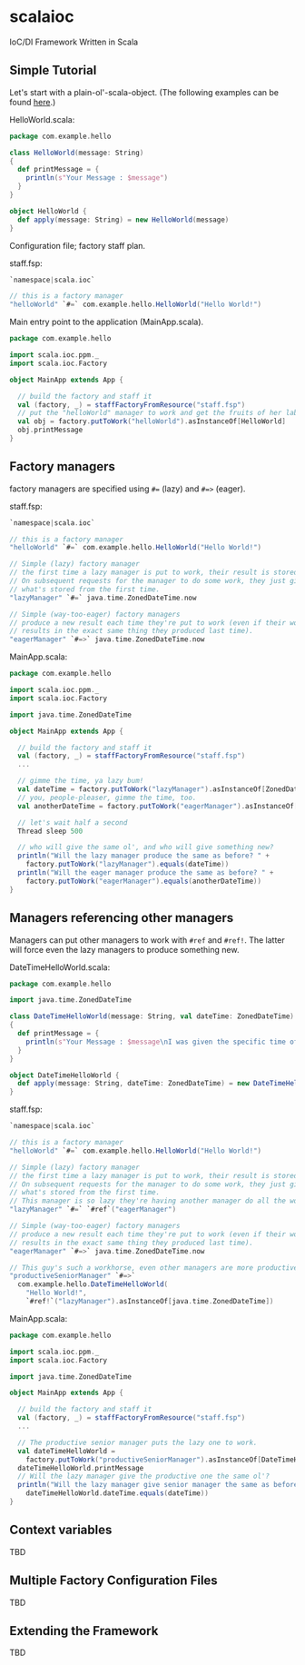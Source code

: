 # scalaioc
IoC/DI Framework Written in Scala

## Simple Tutorial

Let's start with a plain-ol'-scala-object.  (The following examples can be found [here](https://github.com/david-sledge/scalaioc/tree/master/examples/simple/src/main "simple example").)

HelloWorld.scala:

```scala
package com.example.hello

class HelloWorld(message: String)
{
  def printMessage = {
    println(s"Your Message : $message")
  }
}

object HelloWorld {
  def apply(message: String) = new HelloWorld(message)
}
```

Configuration file; factory staff plan.

staff.fsp:

```scala
`namespace|scala.ioc`

// this is a factory manager
"helloWorld" `#=` com.example.hello.HelloWorld("Hello World!")
```

Main entry point to the application (MainApp.scala).

```scala
package com.example.hello

import scala.ioc.ppm._
import scala.ioc.Factory

object MainApp extends App {

  // build the factory and staff it
  val (factory, _) = staffFactoryFromResource("staff.fsp")
  // put the "helloWorld" manager to work and get the fruits of her labor
  val obj = factory.putToWork("helloWorld").asInstanceOf[HelloWorld]
  obj.printMessage
}
```

## Factory managers

factory managers are specified using `#=` (lazy) and `#=>` (eager).

staff.fsp:

```scala
`namespace|scala.ioc`

// this is a factory manager
"helloWorld" `#=` com.example.hello.HelloWorld("Hello World!")

// Simple (lazy) factory manager
// the first time a lazy manager is put to work, their result is stored.
// On subsequent requests for the manager to do some work, they just give you
// what's stored from the first time.
"lazyManager" `#=` java.time.ZonedDateTime.now

// Simple (way-too-eager) factory managers
// produce a new result each time they're put to work (even if their work
// results in the exact same thing they produced last time).
"eagerManager" `#=>` java.time.ZonedDateTime.now
```

MainApp.scala:

```scala
package com.example.hello

import scala.ioc.ppm._
import scala.ioc.Factory

import java.time.ZonedDateTime

object MainApp extends App {

  // build the factory and staff it
  val (factory, _) = staffFactoryFromResource("staff.fsp")
  ...

  // gimme the time, ya lazy bum!
  val dateTime = factory.putToWork("lazyManager").asInstanceOf[ZonedDateTime]
  // you, people-pleaser, gimme the time, too.
  val anotherDateTime = factory.putToWork("eagerManager").asInstanceOf[ZonedDateTime]

  // let's wait half a second
  Thread sleep 500

  // who will give the same ol', and who will give something new?
  println("Will the lazy manager produce the same as before? " +
    factory.putToWork("lazyManager").equals(dateTime))
  println("Will the eager manager produce the same as before? " +
    factory.putToWork("eagerManager").equals(anotherDateTime))
}
```

## Managers referencing other managers

Managers can put other managers to work with `#ref` and `#ref!`.  The latter
will force even the lazy managers to produce something new.

DateTimeHelloWorld.scala:

```scala
package com.example.hello

import java.time.ZonedDateTime

class DateTimeHelloWorld(message: String, val dateTime: ZonedDateTime)
{
  def printMessage = {
    println(s"Your Message : $message\nI was given the specific time of $dateTime.")
  }
}

object DateTimeHelloWorld {
  def apply(message: String, dateTime: ZonedDateTime) = new DateTimeHelloWorld(message, dateTime)
}
```

staff.fsp:

```scala
`namespace|scala.ioc`

// this is a factory manager
"helloWorld" `#=` com.example.hello.HelloWorld("Hello World!")

// Simple (lazy) factory manager
// the first time a lazy manager is put to work, their result is stored.
// On subsequent requests for the manager to do some work, they just give you
// what's stored from the first time.
// This manager is so lazy they're having another manager do all the work.
"lazyManager" `#=` `#ref`("eagerManager")

// Simple (way-too-eager) factory managers
// produce a new result each time they're put to work (even if their work
// results in the exact same thing they produced last time).
"eagerManager" `#=>` java.time.ZonedDateTime.now

// This guy's such a workhorse, even other managers are more productive.
"productiveSeniorManager" `#=>`
  com.example.hello.DateTimeHelloWorld(
  	"Hello World!",
  	`#ref!`("lazyManager").asInstanceOf[java.time.ZonedDateTime])
```

MainApp.scala:

```scala
package com.example.hello

import scala.ioc.ppm._
import scala.ioc.Factory

import java.time.ZonedDateTime

object MainApp extends App {

  // build the factory and staff it
  val (factory, _) = staffFactoryFromResource("staff.fsp")
  ...

  // The productive senior manager puts the lazy one to work.
  val dateTimeHelloWorld =
    factory.putToWork("productiveSeniorManager").asInstanceOf[DateTimeHelloWorld]
  dateTimeHelloWorld.printMessage
  // Will the lazy manager give the productive one the same ol'?
  println("Will the lazy manager give senior manager the same as before? " +
    dateTimeHelloWorld.dateTime.equals(dateTime))
}
```

## Context variables

TBD

## Multiple Factory Configuration Files

TBD

## Extending the Framework

TBD
